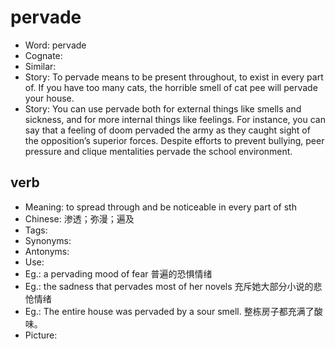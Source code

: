 # pervade

- Word: pervade
- Cognate: 
- Similar: 
- Story: To pervade means to be present throughout, to exist in every part of. If you have too many cats, the horrible smell of cat pee will pervade your house.
- Story: You can use pervade both for external things like smells and sickness, and for more internal things like feelings. For instance, you can say that a feeling of doom pervaded the army as they caught sight of the opposition’s superior forces. Despite efforts to prevent bullying, peer pressure and clique mentalities pervade the school environment.

## verb

- Meaning: to spread through and be noticeable in every part of sth
- Chinese: 渗透；弥漫；遍及
- Tags: 
- Synonyms: 
- Antonyms: 
- Use: 
- Eg.: a pervading mood of fear 普遍的恐惧情绪
- Eg.: the sadness that pervades most of her novels 充斥她大部分小说的悲怆情绪
- Eg.: The entire house was pervaded by a sour smell. 整栋房子都充满了酸味。
- Picture: 

